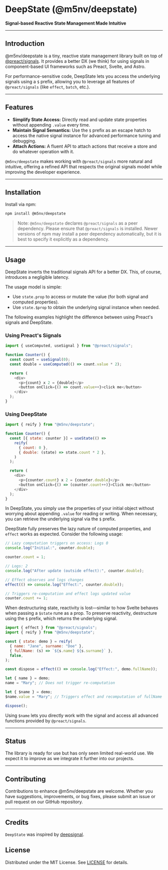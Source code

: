 # DeepState (@m5nv/deepstate)

**Signal-based Reactive State Management Made Intuitive**

---

## Introduction

@m5nv/deepstate is a tiny, reactive state management library built on top of
[@preact/signals][preact/signals]. It provides a better DX (we think) for using
signals in component-based UI frameworks such as Preact, Svelte, and Astro.

For performance-sensitive code, DeepState lets you access the underlying signals
using a `$` prefix, allowing you to leverage all features of `@preact/signals`
(like `effect`, `batch`, etc.).

[preact/signals]: https://github.com/preactjs/signals

---

## Features

- **Simplify State Access:** Directly read and update state properties without
  appending `.value` every time.
- **Maintain Signal Semantics:** Use the `$` prefix as an escape hatch to access
  the native signal instance for advanced performance tuning and debugging.
- **Attach Actions:** A fluent API to attach actions that receive a store and do
  whatever operation with it.

`@m5nv/deepstate` makes working with `@preact/signals` more natural and
intuitive, offering a refined API that respects the original signals model while
improving the developer experience.

---

## Installation

Install via npm:

```bash
npm install @m5nv/deepstate
```

> Note: `@m5nv/deepstate` declares `@preact/signals` as a peer dependency.
> Please ensure that `@preact/signals` is installed. Newer versions of npm may
> install a peer dependency automatically, but it is best to specify it
> explicitly as a dependency.

---

## Usage

DeepState inverts the traditional signals API for a better DX. This, of course,
introduces a negligible latency.

The usage model is simple:

- Use `state.prop` to access or mutate the value (for both signal and computed
  properties).
- Use `state.$prop` to obtain the underlying signal instance when needed.

The following examples highlight the difference between using Preact's signals
and DeepState.

### Using Preact's Signals

```js
import { useComputed, useSignal } from "@preact/signals";

function Counter() {
  const count = useSignal(0);
  const double = useComputed(() => count.value * 2);

  return (
    <div>
      <p>{count} x 2 = {double}</p>
      <button onClick={() => count.value++}>click me</button>
    </div>
  );
}
```

### Using DeepState

```js
import { reify } from "@m5nv/deepstate";

function Counter() {
  const [{ state: counter }] = useState(() =>
    reify(
      { count: 0 },
      { double: (state) => state.count * 2 },
    )
  );

  return (
    <div>
      <p>{counter.count} x 2 = {counter.double}</p>
      <button onClick={() => (counter.count++)}>Click me</button>
    </div>
  );
}
```

In DeepState, you simply use the properties of your initial object without
worrying about appending `.value` for reading or writing. When necessary, you
can retrieve the underlying signal via the `$` prefix.

DeepState fully preserves the lazy nature of computed properties, and `effect`
works as expected. Consider the following usage:

```js
// Lazy computation triggers on access: Logs 0
console.log("Initial:", counter.double);

counter.count = 1;

// Logs: 2
console.log("After update (outside effect):", counter.double);

// Effect observes and logs changes
effect(() => console.log("Effect:", counter.double));

// Triggers re-computation and effect logs updated value
counter.count += 1;
```

When destructuring state, reactivity is lost—similar to how Svelte behaves when
passing a `$state` rune as a prop. To preserve reactivity, destructure using the
`$` prefix, which returns the underlying signal.

```js
import { effect } from "@preact/signals";
import { reify } from "@m5nv/deepstate";

const { state: demo } = reify(
  { name: "Jane", surname: "Doe" },
  { fullName: (s) => `${s.name} ${s.surname}` },
  false,
);

const dispose = effect(() => console.log("Effect:", demo.fullName));

let { name } = demo;
name = "Mary"; // Does not trigger re-computation

let { $name } = demo;
$name.value = "Mary"; // Triggers effect and recomputation of fullName

dispose();
```

Using `$name` lets you directly work with the signal and access all advanced
functions provided by `@preact/signals`.

---

## Status

The library is ready for use but has only seen limited real-world use. We expect
it to improve as we integrate it further into our projects.

---

## Contributing

Contributions to enhance @m5nv/deepstate are welcome. Whether you have
suggestions, improvements, or bug fixes, please submit an issue or pull request
on our GitHub repository.

---

## Credits

`DeepState` was inspired by [deepsignal].

[deepsignal]: https://github.com/luisherranz/deepsignal

## License

Distributed under the MIT License. See [LICENSE](../LICENSE) for details.

